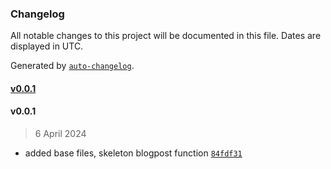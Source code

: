 ### Changelog

All notable changes to this project will be documented in this file. Dates are displayed in UTC.

Generated by [`auto-changelog`](https://github.com/CookPete/auto-changelog).

#### [v0.0.1](https://github.com/narratejs/narratejs/compare/v0.0.1...v0.0.1)

#### v0.0.1

> 6 April 2024

- added base files, skeleton blogpost function [`84fdf31`](https://github.com/narratejs/narratejs/commit/84fdf31d214c5f77973c1d6f30d1dbe1641f752a)
